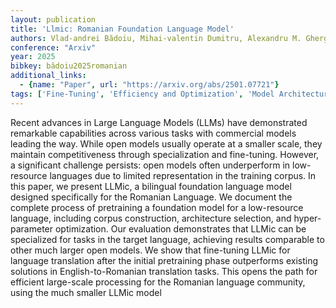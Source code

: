 ```yaml
---
layout: publication
title: 'Llmic: Romanian Foundation Language Model'
authors: Vlad-andrei Bădoiu, Mihai-valentin Dumitru, Alexandru M. Gherghescu, Alexandru Agache, Costin Raiciu
conference: "Arxiv"
year: 2025
bibkey: bădoiu2025romanian
additional_links:
  - {name: "Paper", url: "https://arxiv.org/abs/2501.07721"}
tags: ['Fine-Tuning', 'Efficiency and Optimization', 'Model Architecture', 'Training Techniques', 'Pretraining Methods']
---
```

Recent advances in Large Language Models (LLMs) have demonstrated remarkable
capabilities across various tasks with commercial models leading the way. While
open models usually operate at a smaller scale, they maintain competitiveness
through specialization and fine-tuning. However, a significant challenge
persists: open models often underperform in low-resource languages due to
limited representation in the training corpus. In this paper, we present LLMic,
a bilingual foundation language model designed specifically for the Romanian
Language. We document the complete process of pretraining a foundation model
for a low-resource language, including corpus construction, architecture
selection, and hyper-parameter optimization. Our evaluation demonstrates that
LLMic can be specialized for tasks in the target language, achieving results
comparable to other much larger open models. We show that fine-tuning LLMic for
language translation after the initial pretraining phase outperforms existing
solutions in English-to-Romanian translation tasks. This opens the path for
efficient large-scale processing for the Romanian language community, using the
much smaller LLMic model
